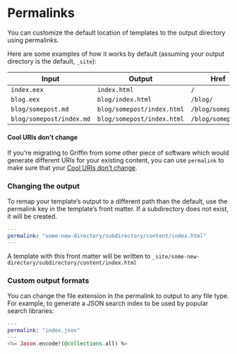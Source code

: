 # Permalinks

You can customize the default location of templates to the output directory using permalinks.

Here are some examples of how it works by default (assuming your output directory is the default, `_site`):

| Input                    | Output                     | Href              |
|--------------------------|----------------------------|-------------------|
| `index.eex`              | `index.html`               | `/`               |
| `blog.eex`               | `blog/index.html`          | `/blog/`          |
| `blog/somepost.md`       | `blog/somepost/index.html` | `/blog/somepost/` |
| `blog/somepost/index.md` | `blog/somepost/index.html` | `/blog/somepost/` |

#### Cool URIs don't change
If you're migrating to Griffin from some other piece of software which would generate different URIs for your existing content,
you can use `permalink` to make sure that your [Cool URIs don’t change](https://www.w3.org/Provider/Style/URI).

### Changing the output
To remap your template’s output to a different path than the default, use the permalink key in the template’s front matter. If a subdirectory does not exist, it will be created.

```yaml
---
permalink: "some-new-directory/subdirectory/content/index.html"
---
```

A template with this front matter will be written to `_site/some-new-directory/subdirectory/content/index.html`

### Custom output formats
You can change the file extension in the permalink to output to any file type. For example, to generate a JSON search index to be used by popular search libraries:

```eex
---
permalink: "index.json"
---
<%= Jason.encode!(@collections.all) %>
```
